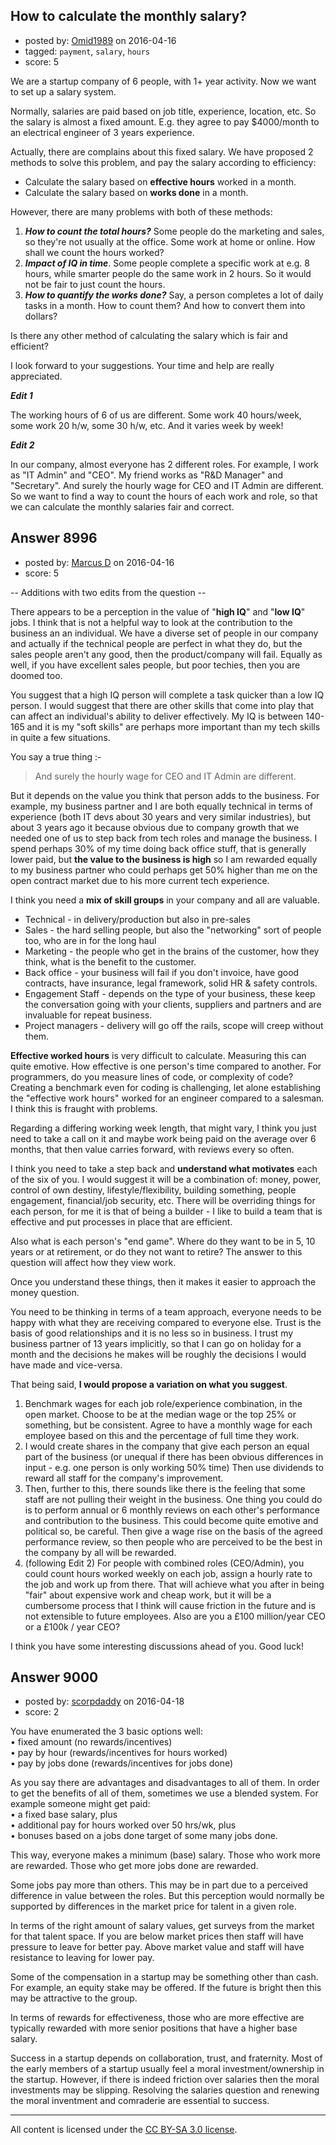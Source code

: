 ## How to calculate the monthly salary?

- posted by: [Omid1989](https://stackexchange.com/users/2817522/omid1989) on 2016-04-16
- tagged: `payment`, `salary`, `hours`
- score: 5

<p>We are a startup company of 6 people, with 1+ year activity. Now we want to set up a salary system.</p>

<p>Normally, salaries are paid based on job title, experience, location, etc. So the salary is almost a fixed amount. E.g. they agree to pay $4000/month to an electrical engineer of 3 years experience. </p>

<p>Actually, there are complains about this fixed salary. We have proposed 2 methods to solve this problem, and pay the salary according to efficiency:</p>

<ul>
<li>Calculate the salary based on <strong>effective hours</strong> worked in a month.</li>
<li>Calculate the salary based on <strong>works done</strong> in a month.</li>
</ul>

<p>However, there are many problems with both of these methods:</p>

<ol>
<li><strong><em>How to count the total hours?</em></strong> Some people do the marketing and sales, so they're not usually at the office. Some work at home or online. How shall we count the hours worked?</li>
<li><strong><em>Impact of IQ in time</em></strong>. Some people complete a specific work at e.g. 8 hours, while smarter people do the same work in 2 hours. So it would not be fair to just count the hours.</li>
<li><strong><em>How to quantify the works done?</em></strong> Say, a person completes a lot of daily tasks in a month. How to count them? And how to convert them into dollars?</li>
</ol>

<p>Is there any other method of calculating the salary which is fair and efficient?</p>

<p>I look forward to your suggestions. Your time and help are really appreciated.</p>

<p><strong><em>Edit 1</em></strong></p>

<p>The working hours of 6 of us are different. Some work 40 hours/week, some work 20 h/w, some 30 h/w, etc. And it varies week by week!</p>

<p><strong><em>Edit 2</em></strong></p>

<p>In our company, almost everyone has 2 different roles. For example, I work as "IT Admin" and "CEO". My friend works as "R&amp;D Manager" and "Secretary". And surely the hourly wage for CEO and IT Admin are different. So we want to find a way to count the hours of each work and role, so that we can calculate the monthly salaries fair and correct.</p>



## Answer 8996

- posted by: [Marcus D](https://stackexchange.com/users/258531/marcus-d) on 2016-04-16
- score: 5

<p>-- Additions with two edits from the question --</p>

<p>There appears to be a perception in the value of "<strong>high IQ</strong>" and "<strong>low IQ</strong>" jobs. I think that is not a helpful way to look at the contribution to the business an an individual. We have a diverse set of people in our company and actually if the technical people are perfect in what they do, but the sales people aren't any good, then the product/company will fail. Equally as well, if you have excellent sales people, but poor techies, then you are doomed too.</p>

<p>You suggest that a high IQ person will complete a task quicker than a low IQ person. I would suggest that there are other skills that come into play that can affect an individual's ability to deliver effectively. My IQ is between 140-165 and it is my "soft skills" are perhaps more important than my tech skills in quite a few situations.</p>

<p>You say a true thing :-</p>

<blockquote>
  <p>And surely the hourly wage for CEO and IT Admin are different.</p>
</blockquote>

<p>But it depends on the value you think that person adds to the business. For example, my business partner and I are both equally technical in terms of experience (both IT devs about 30 years and very similar industries), but about 3 years ago it because obvious due to company growth that we needed one of us to step back from tech roles and manage the business. I spend perhaps 30% of my time doing back office stuff, that is generally lower paid, but <strong>the value to the business is high</strong> so I am rewarded equally to my business partner who could perhaps get 50% higher than me on the open contract market due to his more current tech experience.</p>

<p>I think you need a <strong>mix of skill groups</strong> in your company and all are valuable.</p>

<ul>
<li>Technical - in delivery/production but also in pre-sales</li>
<li>Sales - the hard selling people, but also the "networking" sort of people too, who are in for the long haul</li>
<li>Marketing - the people who get in the brains of the customer, how they think, what is the benefit to the customer. </li>
<li>Back office - your business will fail if you don't invoice, have good contracts, have insurance, legal framework, solid HR &amp; safety controls.</li>
<li>Engagement Staff - depends on the type of your business, these keep the conversation going with your clients, suppliers and partners and are invaluable for repeat business.</li>
<li>Project managers - delivery will go off the rails, scope will creep without them.</li>
</ul>

<p><strong>Effective worked hours</strong> is very difficult to calculate. Measuring this can quite emotive. How effective is one person's time compared to another. For programmers, do you measure lines of code, or complexity of code? Creating a benchmark even for coding is challenging, let alone establishing the "effective work hours" worked for an engineer compared to a salesman. I think this is fraught with problems.</p>

<p>Regarding a differing working week length, that might vary, I think you just need to take a call on it and maybe work being paid on the average over 6 months, that then value carries forward, with reviews every so often.</p>

<p>I think you need to take a step back and <strong>understand what motivates</strong> each of the six of you. I would suggest it will be a combination of: money, power, control of own destiny, lifestyle/flexibility, building something, people engagement, financial/job security, etc. There will be overriding things for each person, for me it is that of being a builder - I like to build a team that is effective and put processes in place that are efficient. </p>

<p>Also what is each person's "end game". Where do they want to be in 5, 10 years or at retirement, or do they not want to retire? The answer to this question will affect how they view work.</p>

<p>Once you understand these things, then it makes it easier to approach the money question.</p>

<p>You need to be thinking in terms of a team approach, everyone needs to be happy with what they are receiving compared to everyone else. Trust is the basis of good relationships and it is no less so in business. I trust my business partner of 13 years implicitly, so that I can go on holiday for a month and the decisions he makes will be roughly the decisions I would have made and vice-versa. </p>

<p>That being said, <strong>I would propose a variation on what you suggest</strong>.</p>

<ol>
<li>Benchmark wages for each job role/experience combination, in the open market. Choose to be at the median wage or the top 25% or something, but be consistent. Agree to have a monthly wage for each employee based on this and the percentage of full time they work.</li>
<li>I would create shares in the company that give each person an equal part of the business (or unequal if there has been obvious differences in input - e.g. one person is only working 50% time) Then use dividends to reward all staff for the company's improvement.</li>
<li>Then, further to this, there sounds like there is the feeling that some staff are not pulling their weight in the business. One thing you could do is to perform annual or 6 monthly reviews on each other's performance and contribution to the business. This could become quite emotive and political so, be careful. Then give a wage rise on the basis of the agreed performance review, so then people who are perceived to be the best in the company by all will be rewarded.</li>
<li>(following Edit 2) For people with combined roles (CEO/Admin), you could count hours worked weekly on each job, assign a hourly rate to the job and work up from there. That will achieve what you after in being "fair" about expensive work and cheap work, but it will be a cumbersome process that I think will cause friction in the future and is not extensible to future employees. Also are you a £100 million/year CEO or a £100k / year CEO?</li>
</ol>

<p>I think you have some interesting discussions ahead of you. Good luck!</p>



## Answer 9000

- posted by: [scorpdaddy](https://stackexchange.com/users/1379751/scorpdaddy) on 2016-04-18
- score: 2

<p>You have enumerated the 3 basic options well:<br>
• fixed amount (no rewards/incentives)<br>
• pay by hour (rewards/incentives for hours worked)<br>
• pay by jobs done (rewards/incentives for jobs done)<br></p>

<p>As you say there are advantages and disadvantages to all of them.  In order to get the benefits of all of them, sometimes we use a blended system.  For example someone might get paid:<br>
• a fixed base salary, plus<br>
• additional pay for hours worked over 50 hrs/wk, plus<br>
• bonuses based on a jobs done target of some many jobs done.<br></p>

<p>This way, everyone makes a minimum (base) salary.  Those who work more are rewarded.  Those who get more jobs done are rewarded.</p>

<p>Some jobs pay more than others.  This may be in part due to a perceived difference in value between the roles.  But this perception would normally be supported by differences in the market price for talent in a given role.</p>

<p>In terms of the right amount of salary values, get surveys from the market for that talent space.  If you are below market prices then staff will have pressure to leave for better pay.  Above market value and staff will have resistance to leaving for lower pay.</p>

<p>Some of the compensation in a startup may be something other than cash.  For example, an equity stake may be offered.  If the future is bright then this may be attractive to the group.</p>

<p>In terms of rewards for effectiveness, those who are more effective are typically rewarded with more senior positions that have a higher base salary.</p>

<p>Success in a startup depends on collaboration, trust, and fraternity.  Most of the early members of a startup usually feel a moral investment/ownership in the startup.  However, if there is indeed friction over salaries then the moral investments may be slipping.  Resolving the salaries question and renewing the moral inventment and comraderie are essential to success.</p>




---

All content is licensed under the [CC BY-SA 3.0 license](https://creativecommons.org/licenses/by-sa/3.0/).
